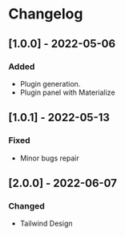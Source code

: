 # Changelog

## [1.0.0] - 2022-05-06

### Added

- Plugin generation.
- Plugin panel with Materialize

## [1.0.1] - 2022-05-13

### Fixed

- Minor bugs repair

## [2.0.0] - 2022-06-07

### Changed

- Tailwind Design